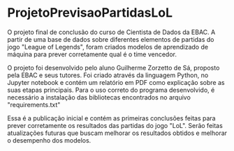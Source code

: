 # ProjetoPrevisaoPartidasLoL
O projeto final de conclusão do curso de Cientista de Dados da EBAC. 
A partir de uma base de dados sobre diferentes elementos de partidas do jogo "League of Legends", foram criados modelos de aprendizado de máquina para prever corretamente qual é o time vencedor.

O projeto foi desenvolvido pelo aluno Guilherme Zorzetto de Sá, proposto pela EBAC e seus tutores. Foi criado através da linguagem Python, no Jupyter notebook e contém um relatório em PDF como explicação sobre as suas etapas principais.
Para o uso correto do programa desenvolvido, é necessário a instalação das bibliotecas encontrados no arquivo "requirements.txt"

Essa é a publicação inicial e contém as primeiras conclusões feitas para prever corretamente os resultados das partidas do jogo "LoL". Serão feitas atualizações futuras que buscam melhorar os resultados obtidos e melhorar o desempenho dos modelos.
